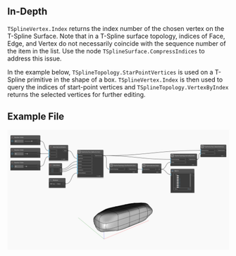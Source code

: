 ## In-Depth
`TSplineVertex.Index` returns the index number of the chosen vertex on the T-Spline Surface. Note that in a T-Spline surface topology, indices of Face, Edge, and Vertex do not necessarily coincide with the sequence number of the item in the list. Use the node `TSplineSurface.CompressIndices` to address this issue.

In the example below, `TSplineTopology.StarPointVertices` is used on a T-Spline primitive in the shape of a box. `TSplineVertex.Index` is then used to query the indices of start-point vertices and `TSplineTopology.VertexByIndex` returns the selected vertices for further editing. 

## Example File

![Example](./Autodesk.DesignScript.Geometry.TSpline.TSplineVertex.Index_img.jpg)